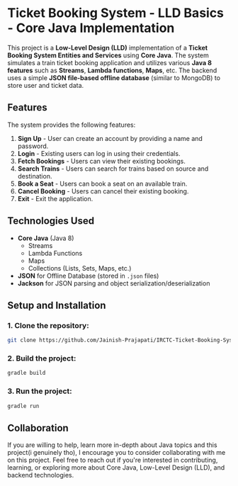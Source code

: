 # Ticket Booking System - LLD Basics - Core Java Implementation

This project is a **Low-Level Design (LLD)** implementation of a **Ticket Booking System Entities and Services** using **Core Java**. The system simulates a train ticket booking application and utilizes various **Java 8 features** such as **Streams**, **Lambda functions**, **Maps**, etc. The backend uses a simple **JSON file-based offline database** (similar to MongoDB) to store user and ticket data.

## Features

The system provides the following features:

1. **Sign Up** - User can create an account by providing a name and password.
2. **Login** - Existing users can log in using their credentials.
3. **Fetch Bookings** - Users can view their existing bookings.
4. **Search Trains** - Users can search for trains based on source and destination.
5. **Book a Seat** - Users can book a seat on an available train.
6. **Cancel Booking** - Users can cancel their existing booking.
7. **Exit** - Exit the application.

## Technologies Used

- **Core Java** (Java 8)
  - Streams
  - Lambda Functions
  - Maps
  - Collections (Lists, Sets, Maps, etc.)
- **JSON** for Offline Database (stored in `.json` files)
- **Jackson** for JSON parsing and object serialization/deserialization

## Setup and Installation

### 1. Clone the repository:

```bash
git clone https://github.com/Jainish-Prajapati/IRCTC-Ticket-Booking-System-LLD-Basics-Java-8.git
```

### 2. Build the project:
```bash
gradle build
```

### 3. Run the project:
```bash
gradle run
```

## Collaboration

If you are willing to help, learn more in-depth about Java topics and this project(i genuinely tho), I encourage you to consider collaborating with me on this project. Feel free to reach out if you're interested in contributing, learning, or exploring more about Core Java, Low-Level Design (LLD), and backend technologies.